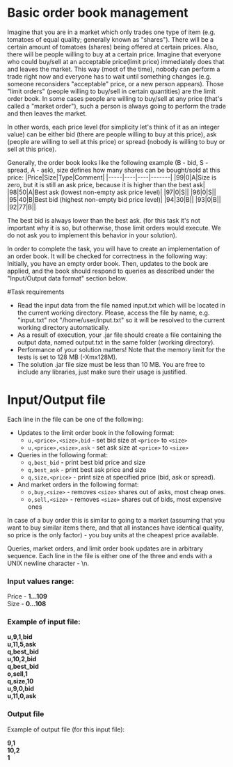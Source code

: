 # Basic order book management

Imagine that you are in a market which only trades one type of item (e.g. tomatoes of equal quality; generally known as "shares"). There will be a certain amount of tomatoes (shares) being offered at certain prices. Also, there will be people willing to buy at a certain price. Imagine that everyone who could buy/sell at an acceptable price(limit price) immediately does that and leaves the market. This way (most of the time), nobody can perform a trade right now and everyone has to wait until something changes (e.g. someone reconsiders "acceptable" price, or a new person appears). Those "limit orders" (people willing to buy/sell in certain quantities) are the limit order book. In some cases people are willing to buy/sell at any price (that's called a "market order"), such a person is always going to perform the trade and then leaves the market.

In other words, each price level (for simplicity let's think of it as an integer value) can be either bid (there are people willing to buy at this price), ask (people are willing to sell at this price) or spread (nobody is willing to buy or sell at this price).

Generally, the order book looks like the following example (B - bid, S - spread, A - ask), size defines how many shares can be bought/sold at this price:
|Price|Size|Type|Comment|
|-----|----|----|-------|
|99|0|A|Size is zero, but it is still an ask price, because it is higher than the best ask|
|98|50|A|Best ask (lowest non-empty ask price level)|
|97|0|S||
|96|0|S||	
|95|40|B|Best bid (highest non-empty bid price level)|
|94|30|B||
|93|0|B||
|92|77|B||	

The best bid is always lower than the best ask. (for this task it's not important why it is so, but otherwise, those limit orders would execute. We do not ask you to implement this behavior in your solution). 

In order to complete the task, you will have to create an implementation of an order book. It will be checked for correctness in the following way:
Initially, you have an empty order book. Then, updates to the book are applied, and the book should respond to queries as described under the "Input/Output data format" section below.

#Task requirements

* Read the input data from the file named input.txt which will be located in the current working directory. Please, access the file by name, e.g. "input.txt" not "/home/user/input.txt" so it will be resolved to the current working directory automatically.
* As a result of execution, your .jar file should create a file containing the output data, named output.txt in the same folder (working directory).
* Performance of your solution matters! Note that the memory limit for the tests is set to 128 MB (-Xmx128M).
* The solution .jar file size must be less than 10 MB. You are free to include any libraries, just make sure their usage is justified.

# Input/Output file

Each line in the file can be one of the following:

* Updates to the limit order book in the following format:
  - `u,<price>,<size>,bid` - set bid size at `<price>` to `<size>`
  - `u,<price>,<size>,ask` - set ask size at `<price>` to `<size>`
* Queries in the following format:
  - `q,best_bid` - print best bid price and size
  - `q,best_ask` - print best ask price and size
  - `q,size,<price>` - print size at specified price (bid, ask or spread). 
* And market orders in the following format:
  - `o,buy,<size>` - removes `<size>` shares out of asks, most cheap ones.
  - `o,sell,<size>` - removes `<size>` shares out of bids, most expensive ones 

In case of a buy order this is similar to going to a market (assuming that you want to buy <size> similar items there, and that all instances have identical quality, so price is the only factor) - you buy <size> units at the cheapest price available.

Queries, market orders, and limit order book updates are in arbitrary sequence. Each line in the file is either one of the three and ends with a UNIX newline character - \n.

### Input values range:  
Price - **1...109**  
Size - **0...108** 
### Example of input file:  

**u,9,1,bid**  
**u,11,5,ask**  
**q,best_bid**  
**u,10,2,bid**  
**q,best_bid**  
**o,sell,1**  
**q,size,10**  
**u,9,0,bid**  
**u,11,0,ask**  

### Output file

Example of output file (for this input file):

**9,1**  
**10,2**  
**1**  

